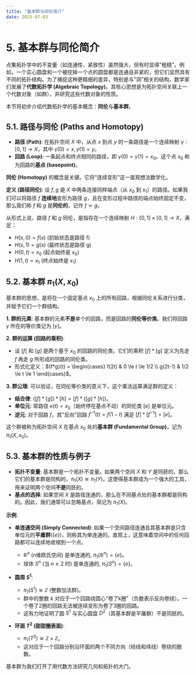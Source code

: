 ```yaml
---
title: "基本群与同伦简介"
date: 2025-07-03
---
```


# 5. 基本群与同伦简介

点集拓扑学中的不变量（如连通性、紧致性）虽然强大，但有时显得"粗糙"。例如，一个实心圆盘和一个被挖掉一个点的圆盘都是连通且非紧的，但它们显然具有不同的拓扑结构。为了捕捉这种更精细的差异，特别是与"洞"相关的结构，数学家们发展了**代数拓扑学 (Algebraic Topology)**。其核心思想是为拓扑空间关联上一个代数对象（如群），并研究这些代数对象的性质。

本节将初步介绍代数拓扑学的基本概念：**同伦**与**基本群**。

## 5.1. 路径与同伦 (Paths and Homotopy)

- **路径 (Path)**: 在拓扑空间 $X$ 中，从点 $x$ 到点 $y$ 的一条路径是一个连续映射 $\gamma: [0, 1] \to X$，其中 $\gamma(0) = x, \gamma(1) = y$。
- **回路 (Loop)**: 一条起点和终点相同的路径，即 $\gamma(0) = \gamma(1) = x_0$。这个点 $x_0$ 称为回路的**基点 (basepoint)**。

**同伦 (Homotopy)** 的概念是关键。它将"连续变形"这一直观想法数学化。

**定义 (路径同伦)**:
设 $f, g$ 是 $X$ 中两条连接同样端点（从 $x_0$ 到 $x_1$）的路径。如果我们可以将路径 $f$ **连续地**变形为路径 $g$，且在变形过程中路径的端点始终固定不变，那么我们称 $f$ 和 $g$ 是**同伦的**，记作 $f \simeq g$。

从形式上说，路径 $f$ 和 $g$ 同伦，是指存在一个连续映射 $H: [0, 1] \times [0, 1] \to X$，满足：

- $H(s, 0) = f(s)$  (初始状态是路径 f)
- $H(s, 1) = g(s)$  (最终状态是路径 g)
- $H(0, t) = x_0$  (起点始终是 $x_0$)
- $H(1, t) = x_1$  (终点始终是 $x_1$)

## 5.2. 基本群 $\pi_1(X, x_0)$

基本群的思想，是将在一个固定基点 $x_0$ 上的所有回路，根据同伦关系进行分类，并赋予它们一个群结构。

**1. 群的元素**:
基本群的元素**不是**单个的回路，而是回路的**同伦等价类**。我们将回路 $\gamma$ 所在的等价类记为 $[\gamma]$。

**2. 群的运算 (回路的乘积)**:

- 设 $[f]$ 和 $[g]$ 是两个基于 $x_0$ 的回路的同伦类。它们的乘积 $[f] * [g]$ 定义为先走 $f$ 再走 $g$ 所形成的回路的同伦类。
- 形式化定义：$(f*g)(t) = \begin{cases} f(2t) & 0 \le t \le 1/2 \\ g(2t-1) & 1/2 \le t \le 1 \end{cases}$。

**3. 群公理**:
可以验证，在同伦等价类的意义下，这个乘法运算满足群的定义：

- **结合律**: $([f]*[g])*[h] = [f]*([g]*[h])$。
- **单位元**: 常路径 $e(t) = x_0$（始终停在基点不动）的同伦类 $[e]$ 是单位元。
- **逆元**: 对于回路 $f$，其"反向"回路 $f^{-1}(t) = f(1-t)$ 满足 $[f] * [f^{-1}] = [e]$。

这个群被称为拓扑空间 $X$ 在基点 $x_0$ 处的**基本群 (Fundamental Group)**，记为 $\pi_1(X, x_0)$。

## 5.3. 基本群的性质与例子

- **拓扑不变量**: 基本群是一个拓扑不变量。如果两个空间 $X$ 和 $Y$ 是同胚的，那么它们的基本群是同构的，$\pi_1(X) \cong \pi_1(Y)$。这使得基本群成为一个强大的工具，用来证明两个空间**不是**同胚的。
- **基点的选择**: 如果空间 $X$ 是路径连通的，那么在不同基点处的基本群都是同构的。因此，我们通常可以忽略基点，简记为 $\pi_1(X)$。

**示例**:

- **单连通空间 (Simply Connected)**: 如果一个空间路径连通且其基本群是只含单位元的**平庸群**($\{e\}$)，则称其为单连通的。直观上，这意味着空间中的任何回路都可以连续地收缩到一个点。
  - $\mathbb{R}^n$ (n维欧氏空间) 是单连通的, $\pi_1(\mathbb{R}^n) = \{e\}$。
  - 球体 $S^n$ (当 $n \ge 2$ 时) 是单连通的, $\pi_1(S^n) = \{e\}$。

- **圆周 $S^1$**:
  - $\pi_1(S^1) \cong \mathbb{Z}$ (整数加法群)。
  - 群中的整数 $k$ 对应于一个回路绕圆心"卷了k圈"（负数表示反向卷绕）。一个卷了2圈的回路无法被连续变形为卷了3圈的回路。
  - 这有力地证明了圆 $S^1$ 与实心圆盘 $D^2$（其基本群是平庸群）不是同胚的。

- **环面 $T^2$ (甜甜圈表面)**:
  - $\pi_1(T^2) \cong \mathbb{Z} \times \mathbb{Z}$。
  - 这对应于一个回路分别沿环面的两个不同方向（经线和纬线）卷绕的圈数。

基本群为我们打开了用代数方法研究几何和拓扑的大门。
